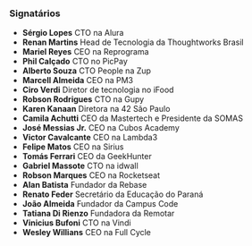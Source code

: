 ### Signatários

- **Sérgio Lopes** CTO na Alura
- **Renan Martins** Head de Tecnologia da Thoughtworks Brasil
- **Mariel Reyes** CEO na Reprograma
- **Phil Calçado** CTO no PicPay
- **Alberto Souza** CTO People na Zup
- **Marcell Almeida** CEO na PM3
- **Ciro Verdi** Diretor de tecnologia no iFood
- **Robson Rodrigues** CTO na Gupy
- **Karen Kanaan** Diretora na 42 São Paulo 
- **Camila Achutti** CEO da Mastertech e Presidente da SOMAS
- **José Messias Jr.** CEO na Cubos Academy
- **Victor Cavalcante** CEO na Lambda3
- **Felipe Matos** CEO na Sirius
- **Tomás Ferrari** CEO da GeekHunter
- **Gabriel Massote** CTO na idwall
- **Robson Marques** CEO na Rocketseat
- **Alan Batista** Fundador da Rebase
- **Renato Feder** Secretário da Educação do Paraná 
- **João Almeida** Fundador da Campus Code 
- **Tatiana Di Rienzo** Fundadora da Remotar
- **Vinicius Bufoni** CTO na Vindi
- **Wesley Willians** CEO na Full Cycle

